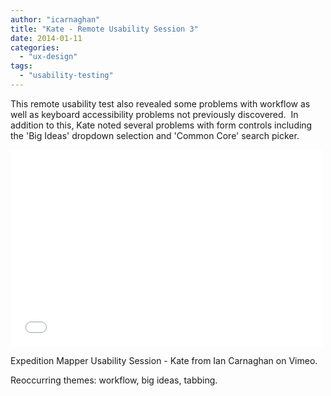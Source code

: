 ```yaml
---
author: "icarnaghan"
title: "Kate - Remote Usability Session 3"
date: 2014-01-11
categories: 
  - "ux-design"
tags: 
  - "usability-testing"
---
```


This remote usability test also revealed some problems with workflow as well as keyboard accessibility problems not previously discovered.  In addition to this, Kate noted several problems with form controls including the 'Big Ideas' dropdown selection and 'Common Core' search picker.

<!--more-->

<iframe src="//player.vimeo.com/video/83924072" width="500" height="315" frameborder="0" allowfullscreen="allowfullscreen"></iframe>

Expedition Mapper Usability Session - Kate from Ian Carnaghan on Vimeo.

Reoccurring themes: workflow, big ideas, tabbing.
